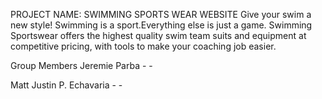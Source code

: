 PROJECT NAME: SWIMMING SPORTS WEAR WEBSITE
 Give your swim a new style!
 Swimming is a sport.Everything else is just a game.
 Swimming Sportswear offers the highest quality swim team suits and equipment at competitive pricing, with tools to make your coaching job easier.

Group Members
 Jeremie Parba
    -
    -


 Matt Justin P. Echavaria
    -
    -
